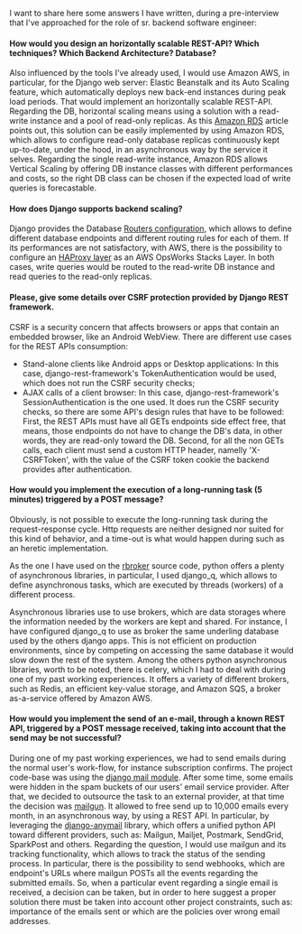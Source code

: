 <!--
.. title:  Interview questions (and answers):
.. slug: pre-interview-questions
.. date: 2017-10-10 09:05:10 UTC+02:00
.. tags: Amazon AWS, django, Interview, REST API, DRF, Mailgun
.. category: REST API
.. link: 
.. description: 
.. type: text
-->


I want to share here some answers I have written, during a pre-interview that I've approached for the role of sr. backend software engineer:

#### How would you design an horizontally scalable REST-API? Which techniques? Which Backend Architecture? Database?
Also influenced by the tools I've already used, I would use Amazon AWS, in particular, for the Django web server: Elastic Beanstalk and its Auto Scaling feature, which automatically deploys new back-end instances during peak load periods. That would implement an horizontally scalable REST-API.
Regarding the DB, horizontal scaling means using a solution with a read-write instance and a pool of read-only replicas. As this [Amazon RDS] article points out, this solution can be easily implemented by using Amazon RDS, which allows to configure read-only database replicas continuously kept up-to-date, under the hood, in an asynchronous way by the service it selves. Regarding the single read-write instance, Amazon RDS allows Vertical Scaling by offering DB instance classes with different performances and costs, so the right DB class can be chosen if the expected load of write queries is forecastable. 

#### How does Django supports backend scaling?
Django provides the Database [Routers configuration], which allows to define different database endpoints and different routing rules for each of them. If its performances are not satisfactory, with AWS, there is the possibility to configure an [HAProxy layer] as an AWS OpsWorks Stacks Layer. In both cases, write queries would be routed to the read-write DB instance and read queries to the read-only replicas.


#### Please, give some details over CSRF protection provided by Django REST framework.  
CSRF is a security concern that affects browsers or apps that contain an embedded browser, like an Android WebView.
There are different use cases for the REST APIs consumption:

- Stand-alone clients like Android apps or Desktop applications:
In this case, django-rest-framework's TokenAuthentication would be used, which does not run the CSRF security checks;
- AJAX calls of a client browser:
In this case, django-rest-framework's SessionAuthentication is the one used. It does run the CSRF security checks, so there are some API's design rules that have to be followed:
First, the REST APIs must have all GETs endpoints side effect free, that means, those endpoints do not have to change the DB's data, in other words, they are read-only toward the DB.
Second, for all the non GETs calls, each client must send a custom HTTP header, namelly 'X-CSRFToken', with the value of the CSRF token cookie the backend provides after authentication.


#### How would you implement the execution of a long-running task (5 minutes) triggered by a POST message?
Obviously, is not possible to execute the long-running task during the request-response cycle. Http requests are neither designed nor suited for this kind of behavior, and a time-out is what would happen during such as an heretic implementation.

As the one I have used on the [rbroker] source code, python offers a plenty of asynchronous libraries, in particular, I used django_q, which allows to define asynchronous tasks, which are executed by threads (workers) of a different process. 

Asynchronous libraries use to use brokers, which are data storages where the information needed by the workers are kept and shared.
For instance, I have configured django_q to use as broker the same underling database used by the others django apps. This is not efficient on production environments, since by competing on accessing the same database it would slow down the rest of the system.
Among the others python asynchronous libraries, worth to be noted, there is celery, which I had to deal with during one of my past working experiences. It offers a variety of different brokers, such as Redis, an efficient key-value storage, and Amazon SQS, a broker as-a-service offered by Amazon AWS. 

#### How would you implement the send of an e-mail, through a known REST API, triggered by a POST message received, taking into account that the send may be not successful?

During one of my past working experiences, we had to send emails during the normal user's work-flow, for instance subscription confirms. The project code-base was using the [django mail module]. After some time, some emails were hidden in the spam buckets of our users' email service provider. After that, we decided to outsource the task to an external provider, at that time the decision was [mailgun]. It allowed to free send up to 10,000 emails every month, in an asynchronous way, by using a REST API. In particular, by leveraging the [django-anymail] library, which offers a unified python API toward different providers, such as: Mailgun, Mailjet, Postmark, SendGrid, SparkPost and others.
Regarding the question, I would use mailgun and its tracking functionality, which allows to track the status of the sending process. In particular, there is the possibility to send webhooks, which are endpoint's URLs where mailgun POSTs all the events regarding the submitted emails.
So, when a particular event regarding a single email is received, a decision can be taken, but in order to here suggest a proper solution 
 there must be taken into account other project constraints, such as: importance of the emails sent or which are the policies over wrong email addresses.



[Amazon RDS]:				https://aws.amazon.com/blogs/database/scaling-your-amazon-rds-instance-vertically-and-horizontally/
[Routers configuration]:	https://docs.djangoproject.com/en/1.11/topics/db/multi-db/#an-example
[HAProxy layer]:			http://docs.aws.amazon.com/opsworks/latest/userguide/layers-haproxy.html
[rbroker]:					https://github.com/eracle/rbroker
[django mail module]:		https://docs.djangoproject.com/en/1.11/topics/email/
[mailgun]:					https://www.mailgun.com/
[django-anymail]:			https://github.com/anymail/django-anymail
[tracking functionalities]:	http://mailgun-documentation.readthedocs.io/en/latest/quickstart-events.html

